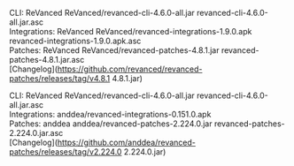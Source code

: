 CLI: ReVanced
ReVanced/revanced-cli-4.6.0-all.jar
revanced-cli-4.6.0-all.jar.asc  
Integrations: ReVanced
ReVanced/revanced-integrations-1.9.0.apk
revanced-integrations-1.9.0.apk.asc  
Patches: ReVanced
ReVanced/revanced-patches-4.8.1.jar
revanced-patches-4.8.1.jar.asc  
[Changelog](https://github.com/revanced/revanced-patches/releases/tag/v4.8.1
4.8.1.jar)




CLI: ReVanced
ReVanced/revanced-cli-4.6.0-all.jar
revanced-cli-4.6.0-all.jar.asc  
Integrations: anddea/revanced-integrations-0.151.0.apk  
Patches: anddea
anddea/revanced-patches-2.224.0.jar
revanced-patches-2.224.0.jar.asc  
[Changelog](https://github.com/anddea/revanced-patches/releases/tag/v2.224.0
2.224.0.jar)

